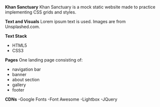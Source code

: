 **Khan Sanctuary**
Khan Sanctuary is a mock static website made to practice implementing CSS grids and styles.

**Text and Visuals**
Lorem ipsum text is used. Images are from Unsplashed.com.

**Text Stack**
- HTML5
- CSS3
  
**Pages**
One landing page consisting of:
- navigation bar
- banner
- about section
- gallery
- footer

**CDNs**
-Google Fonts
-Font Awesome
-Lightbox
-JQuery